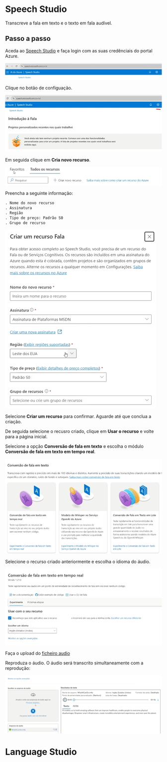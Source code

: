 # Speech Studio

Transcreve a fala em texto e o texto em fala audível.

## Passo a passo

Aceda ao [Speech Studio](https://speech.microsoft.com/portal) e faça login com as suas credênciais do portal Azure.

![](https://github.com/vicalmeida/MLearnAI900Lab3/blob/main/images/img0.png)  

Clique no botão de configuação.

![](https://github.com/vicalmeida/MLearnAI900Lab3/blob/main/images/img1.png)  

Em seguida clique em **Cria novo recurso**.

![](https://github.com/vicalmeida/MLearnAI900Lab3/blob/main/images/img2.png) 

Preencha a seguinte informação:

	. Nome do novo recurso
	. Assinatura
	. Região
	. Tipo de preço: Padrão S0
	. Grupo de recurso

![](https://github.com/vicalmeida/MLearnAI900Lab3/blob/main/images/img3.png)  

Selecione **Criar um recurso** para confirmar. Aguarde até que conclua a criação.

De seguida selecione o recusro criado, clique em **Usar o recurso** e volte para a página inicial.

Selecione a opção **Conversão de fala em texto**  e escolha o módulo **Conversão de fala em texto em tempo real**.

![](https://github.com/vicalmeida/MLearnAI900Lab3/blob/main/images/img4.png) 

Selecione o recurso criado anteriormente e escolha o idioma do áudio.

![](https://github.com/vicalmeida/MLearnAI900Lab3/blob/main/images/img5.png) 

Faça o upload do [ficheiro audio](https://github.com/vicalmeida/MLearnAI900Lab3/blob/main/images/WhatAICanDo.m4a) 

Reproduza o áudio. O áudio será transcrito simultaneamente com a reprodução:

![](https://github.com/vicalmeida/MLearnAI900Lab3/blob/main/images/img6.png) 

# Language Studio
